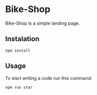 # Bike-Shop

Bike-Shop is a simple landing page.

## Instalation
```
npm install
```

## Usage
To start writing a code run this command:

```
npm run star
```